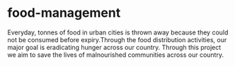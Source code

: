 # food-management
Everyday, tonnes of food in urban cities is thrown away because they could not be consumed before expiry.Through the food distribution activities, our major goal is eradicating hunger across our country. Through this project we aim to save the lives of malnourished communities across our country.
